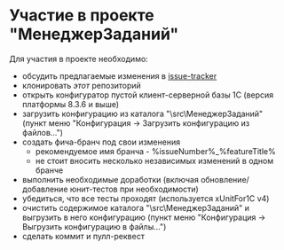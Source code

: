 ﻿# Участие в проекте "МенеджерЗаданий"

Для участия в проекте необходимо:

* обсудить предлагаемые изменения в [issue-tracker](https://github.com/wizi4d/TaskManagerFor1C/issues)
* клонировать *этот* репозиторий
* открыть конфигуратор пустой клиент-серверной базы 1С (версия платформы 8.3.6 и выше)
* загрузить конфигурацию из каталога "\src\МенеджерЗаданий" (пункт меню "Конфигурация -> Загрузить конфигурацию из файлов...")
* создать фича-бранч под свои изменения
  * рекомендуемое имя бранча - %issueNumber%_%featureTitle%
  * не стоит вносить несколько независимых изменений в одном бранче
* выполнить необходимые доработки (включая обновление/добавление юнит-тестов при необходимости)
* убедиться, что все тесты проходят (используется xUnitFor1C v4)
* очистить содержимое каталога "\src\МенеджерЗаданий" и выгрузить в него конфигурацию (пункт меню "Конфигурация -> Выгрузить конфигурацию в файлы...")
* сделать коммит и пулл-реквест